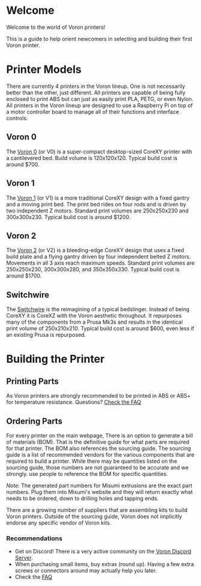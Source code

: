 # Welcome

Welcome to the world of Voron printers!

This is a guide to help orient newcomers in selecting and building their first Voron printer.

# Printer Models

There are currently 4 printers in the Voron lineup.  One is not necessarily better than the other, just different.  All printers are capable of being fully enclosed to print ABS but can just as easily print PLA, PETG, or even Nylon.  All printers in the Voron lineup are designed to use a Raspberry Pi on top of a motor controller board to manage all of their functions and interface controls.

## Voron 0

The [Voron 0](http://vorondesign.com/voron0) (or V0) is a super-compact desktop-sized CoreXY printer with a cantilevered bed.  Build volume is 120x120x120.  Typical build cost is around $700.

## Voron 1

The [Voron 1](http://vorondesign.com/voron1.8) (or V1) is a more traditional CoreXY design with a fixed gantry and a moving print bed.  The print bed rides on four rods and is driven by two independent Z motors.  Standard print volumes are 250x250x230 and 300x300x230.  Typical build cost is around $1200.

## Voron 2

The [Voron 2](http://vorondesign.com/voron2.4) (or V2) is a bleeding-edge CoreXY design that uses a fixed build plate and a flying gantry driven by four independent belted Z motors.  Movements in all 3 axis reach maximum speeds.  Standard print volumes are 250x250x230, 300x300x280, and 350x350x330.  Typical build cost is around $1700.

## Switchwire

The [Switchwire](http://vorondesign.com/voron_switchwire) is the reimagining of a typical bedslinger.  Instead of being CoreXY it is CoreXZ with the Voron aesthetic throughout.  It repurposes many of the components from a Prusa Mk3s and results in the identical print volume of 250x210x210.  Typical build cost is around $600, even less if an existing Prusa is repurposed.

# Building the Printer

## Printing Parts

As Voron printers are strongly recommended to be printed in ABS or ABS+ for temperature resistance.  Questions?  [Check the FAQ](./faq.md#printing-parts)

## Ordering Parts

For every printer on the main webpage, There is an option to generate a bill of materials (BOM).  That is the definitive guide for what parts are required for that printer.  The BOM also references the sourcing guide.  The sourcing guide is a list of recommended vendors for the various components that are required to build a printer.  While there may be quantities listed on the sourcing guide, those numbers are not guaranteed to be accurate and we strongly. use people to reference the BOM for specific quantities.

_Note:_ The generated part numbers for Misumi extrusions are the exact part numbers.  Plug them into Misumi's website and they will return exactly what needs to be ordered, down to drilling holes and tapping ends.

There are a growing number of suppliers that are assembling kits to build Voron printers.  Outside of the sourcing guide, Voron does not implicitly endorse any specific vendor of Voron kits.

### Recommendations

* Get on Discord!  There is a very active community on the [Voron Discord Server](https://discord.gg/voron).
* When purchasing small items, buy extras (round up).  Having a few extra screws or connectors around may actually help you later.
* Check the [FAQ](./faq.md)
